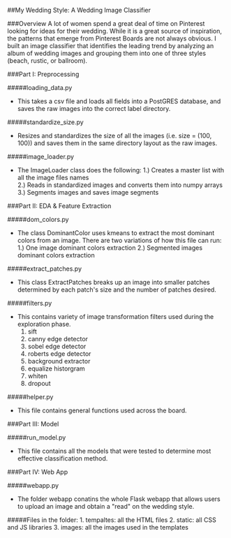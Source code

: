 ##My Wedding Style: A  Wedding Image Classifier

###Overview
A lot of women spend a great deal of time on Pinterest looking for ideas for their wedding. While it is a
great source of inspiration, the patterns that emerge from Pinterest Boards are not always obvious. I
built an image classifier that identifies the leading trend by analyzing an album of wedding images and
grouping them into one of three styles (beach, rustic, or ballroom).

###Part I: Preprocessing

#####loading_data.py
* This takes a csv file and loads all fields into a PostGRES database, and saves the raw images into the correct label directory.


#####standardize_size.py
* Resizes and standardizes the size of all the images (i.e. size = (100, 100)) and saves them in the same directory layout as the
raw images.

#####image_loader.py
* The ImageLoader class does the following:
    1.) Creates a master list with all the image files names\
    2.) Reads in standardized images and converts them into numpy arrays
    3.) Segments images and saves image segments


###Part II: EDA & Feature Extraction

#####dom_colors.py
* The class DominantColor uses kmeans to extract the most dominant colors
    from an image. There are two variations of how this file can run:
        1.) One image dominant colors extraction
        2.) Segmented images dominant colors extraction

#####extract_patches.py
* This class ExtractPatches breaks up an image into smaller patches determined by
    each patch's size and the number of patches desired.

#####filters.py
* This contains variety of image transformation filters used during the exploration phase.
    1. sift
    2. canny edge detector
    3. sobel edge detector
    4. roberts edge detector
    5. background extractor
    6. equalize historgram
    7. whiten
    8. dropout

#####helper.py
* This file contains general functions used across the board.

###Part III: Model

#####run_model.py
* This file contains all the models that were tested to determine most effective classification method.


###Part IV: Web App

#####webapp.py
* The folder webapp conatins the whole Flask webapp that allows users to upload an image and obtain a "read" on the wedding style.

#####Files in the folder:
    1. tempaltes: all the HTML files
    2. static: all CSS and JS libraries
    3. images: all the images used in the templates

